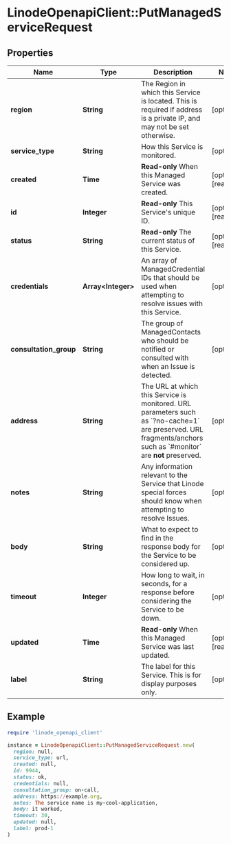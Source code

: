 # LinodeOpenapiClient::PutManagedServiceRequest

## Properties

| Name | Type | Description | Notes |
| ---- | ---- | ----------- | ----- |
| **region** | **String** | The Region in which this Service is located. This is required if address is a private IP, and may not be set otherwise. | [optional] |
| **service_type** | **String** | How this Service is monitored. | [optional] |
| **created** | **Time** | __Read-only__ When this Managed Service was created. | [optional][readonly] |
| **id** | **Integer** | __Read-only__ This Service&#39;s unique ID. | [optional][readonly] |
| **status** | **String** | __Read-only__ The current status of this Service. | [optional][readonly] |
| **credentials** | **Array&lt;Integer&gt;** | An array of ManagedCredential IDs that should be used when attempting to resolve issues with this Service. | [optional] |
| **consultation_group** | **String** | The group of ManagedContacts who should be notified or consulted with when an Issue is detected. | [optional] |
| **address** | **String** | The URL at which this Service is monitored. URL parameters such as &#x60;?no-cache&#x3D;1&#x60; are preserved. URL fragments/anchors such as &#x60;#monitor&#x60; are __not__ preserved. | [optional] |
| **notes** | **String** | Any information relevant to the Service that Linode special forces should know when attempting to resolve Issues. | [optional] |
| **body** | **String** | What to expect to find in the response body for the Service to be considered up. | [optional] |
| **timeout** | **Integer** | How long to wait, in seconds, for a response before considering the Service to be down. | [optional] |
| **updated** | **Time** | __Read-only__ When this Managed Service was last updated. | [optional][readonly] |
| **label** | **String** | The label for this Service. This is for display purposes only. | [optional] |

## Example

```ruby
require 'linode_openapi_client'

instance = LinodeOpenapiClient::PutManagedServiceRequest.new(
  region: null,
  service_type: url,
  created: null,
  id: 9944,
  status: ok,
  credentials: null,
  consultation_group: on-call,
  address: https://example.org,
  notes: The service name is my-cool-application,
  body: it worked,
  timeout: 30,
  updated: null,
  label: prod-1
)
```

